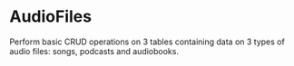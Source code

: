 # AudioFiles
Perform basic CRUD operations on 3 tables containing data on 3 types of audio files: songs, podcasts and audiobooks.
